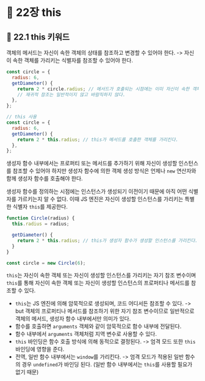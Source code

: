 # 📕 22장 this

## 📝 22.1 this 키워드

객체의 메서드는 자신이 속한 객체의 상태를 참조하고 변경할 수 있어야 한다. -> 자신이 속한 객체를 가리키는 식별자를 참조할 수 있어야 한다.

```js
const circle = {
  radius: 6,
  getDiameter() {
    return 2 * circle.radius; // 메서드가 호출되는 시점에는 이미 자신이 속한 객체가 평가되고 식별자에 할당되어 있기 때문에 재귀적으로 호출할 수 있다.
    // 재귀적 참조는 일반적이지 않고 바람직하지 않다.
  },
};

// this 사용
const circle = {
  radius: 6,
  getDiameter() {
    return 2 * this.radius; // this가 메서드를 호출한 객체를 가리킨다.
  },
};
```

생성자 함수 내부에서는 프로퍼티 또는 메서드를 추가하기 위해 자신이 생성할 인스턴스를 참조할 수 있어야 하지만 생성자 함수에 의한 객체 생성 방식은 언제나 `new` 연산자와 함께 생성자 함수를 호출해야 한다.

생성자 함수를 정의하는 시점에는 인스턴스가 생성되기 이전이기 때문에 아직 어떤 식별자를 가르키는지 알 수 없다. 이때 JS 엔진은 자신이 생성할 인스턴스를 가리키는 특별한 식별자 `this`를 제공한다.

```js
function Circle(radius) {
  this.radius = radius;

  getDiameter() {
    return 2 * this.radius; // this가 생성자 함수가 생성할 인스턴스를 가리킨다.
  }
}

const circle = new Circle(6);
```

`this`는 자신이 속한 객체 또는 자신이 생성할 인스턴스를 가리키는 자기 참조 변수이며 `this`를 통해 자신이 속한 객체 또는 자신이 생성할 인스턴스의 프로퍼티나 메서드를 참조할 수 있다.

- `this`는 JS 엔진에 의해 암묵적으로 생성되며, 코드 어디서든 참조할 수 있다. -> but 객체의 프로퍼티나 메서드를 참조하기 위한 자기 참조 변수이므로 일반적으로 객체의 메서드, 생성자 함수 내부에서만 의미가 있다.
- 함수를 호출하면 `arguments` 객체와 같이 암묵적으로 함수 내부에 전달된다.
- 함수 내부에서 `arguments` 객체처럼 지역 변수로 사용할 수 있다.
- `this` 바인딩은 함수 호출 방식에 의해 동적으로 결정된다. -> 엄격 모드 또한 `this` 바인딩에 영향을 준다.
- 전역, 일반 함수 내부에서는 `window`를 가리킨다. -> 엄격 모드가 적용된 일반 함수의 경우 `undefined`가 바인딩 된다. (일반 함수 내부에서는 `this`를 사용할 필요가 없기 때문)
